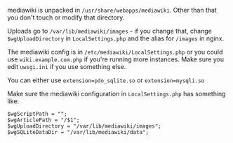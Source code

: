 mediawiki is unpacked in `/usr/share/webapps/mediawiki`. Other than that you don't touch or modify that directory.

Uploads go to `/var/lib/mediawiki/images` - if you change that, change `$wgUploadDirectory` in `LocalSettings.php` and
the alias for `/images` in nginx.

The mediawiki config is in `/etc/mediawiki/LocalSettings.php` or you could use `wiki.example.com.php` if you're running more
instances. Make sure you edit `uwsgi.ini` if you use something else.

You can either use `extension=pdo_sqlite.so` or `extension=mysqli.so`

Make sure the mediawiki configuration in `LocalSettings.php` has something like:
```
$wgScriptPath = "";
$wgArticlePath = "/$1";
$wgUploadDirectory = "/var/lib/mediawiki/images";
$wgSQLiteDataDir = "/var/lib/mediawiki/data";
```
